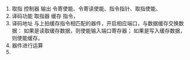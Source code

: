 
1. 取指 控制器 输出 令寄使能、令寄读使能、指令指针、取指使能、
2. 译码功能 取指器 缓存 指令，
3. 译码地址 与上拍缓存指令相匹配的器件，开启相应端口，与数据缓存交换数据：
        如果是读取缓存数据，则使能输入端口寄存器；
        如果是写入缓存数据，则使能缓存。
4. 器件进行运算
5. 
